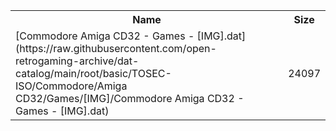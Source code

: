 <table>
<tr><th>Name</th><th>Size</th></tr>
<tr><td>[Commodore Amiga CD32 - Games - [IMG].dat](https://raw.githubusercontent.com/open-retrogaming-archive/dat-catalog/main/root/basic/TOSEC-ISO/Commodore/Amiga CD32/Games/[IMG]/Commodore Amiga CD32 - Games - [IMG].dat)</td><td>24097</td></tr>
</table>
